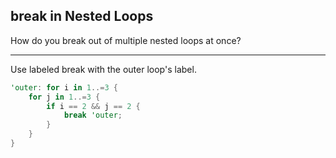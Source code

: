 ## break in Nested Loops

How do you break out of multiple nested loops at once?

---

Use labeled break with the outer loop's label.

```rust
'outer: for i in 1..=3 {
    for j in 1..=3 {
        if i == 2 && j == 2 {
            break 'outer;
        }
    }
}
```

